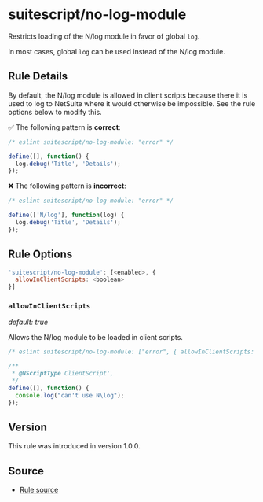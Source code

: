 # suitescript/no-log-module

Restricts loading of the N/log module in favor of global `log`.

In most cases, global `log` can be used instead of the N/log module.

## Rule Details

By default, the N/log module is allowed in client scripts because there it is used to log to NetSuite where it would otherwise be impossible. See the rule options below to modify this.

:white_check_mark: The following pattern is **correct**:

```js
/* eslint suitescript/no-log-module: "error" */

define([], function() {
  log.debug('Title', 'Details');
});
```

:x: The following pattern is **incorrect**:

```js
/* eslint suitescript/no-log-module: "error" */

define(['N/log'], function(log) {
  log.debug('Title', 'Details');
});
```

## Rule Options

```js
'suitescript/no-log-module': [<enabled>, {
  allowInClientScripts: <boolean>
}]
```

### `allowInClientScripts`

_default: true_

Allows the N/log module to be loaded in client scripts.

```js
/* eslint suitescript/no-log-module: ["error", { allowInClientScripts: false }] */

/**
 * @NScriptType ClientScript',
 */
define([], function() {
  console.log("can't use N\log");
});
```

## Version

This rule was introduced in version 1.0.0.

## Source

- [Rule source](../../lib/rules/no-log-module.js)